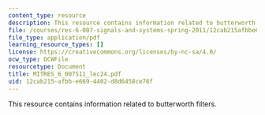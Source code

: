 ```yaml
---
content_type: resource
description: This resource contains information related to butterworth filters.
file: /courses/res-6-007-signals-and-systems-spring-2011/12cab215afbbe6694402d8d6458ce76f_MITRES_6_007S11_lec24.pdf
file_type: application/pdf
learning_resource_types: []
license: https://creativecommons.org/licenses/by-nc-sa/4.0/
ocw_type: OCWFile
resourcetype: Document
title: MITRES_6_007S11_lec24.pdf
uid: 12cab215-afbb-e669-4402-d8d6458ce76f
---
```

This resource contains information related to butterworth filters.